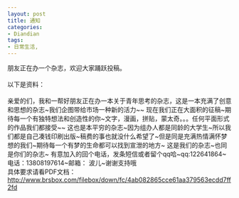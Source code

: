 ```yaml
---
layout: post
title: 通知
categories:
- Diandian
tags:
- 日常生活, 
---
```

朋友正在办一个杂志，欢迎大家踊跃投稿。
<br />
<br />以下是资料：
<br />
<br />亲爱的们，我和一帮好朋友正在办一本关于青年思考的杂志，这是一本充满了创意和思想的杂志~我们企图带给市场一种新的活力~~ 现在我们正在大面积的征稿~期待每一个有独特想法和创造性的你~文字，漫画，拼贴，蒙太奇。。。任何平面形式的作品我们都接受~~ 这也是本平穷的杂志~因为组办人都是同龄的大学生~所以我们都是自己凑钱印刷出版~稿费的事也就没什么希望了~但是同是充满热情满怀梦想的我们~期待每一个有梦的生命都可以找到宣泄的地方~ 这是我们的杂志~也同是你们的杂志~ 有意加入的回个电话，发条短信或者留个qq哈~qq:122641864~电话：13808197614~邮箱： 波儿~谢谢支持哦
<br />具体要求请看PDF文档：http://www.brsbox.com/filebox/down/fc/4ab082865cce61aa379563ecdd7ff2fd